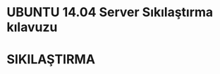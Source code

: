 UBUNTU 14.04 Server Sıkılaştırma kılavuzu
===============================

SIKILAŞTIRMA 
===============================
